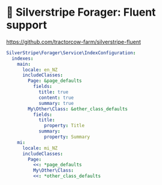 # 🧺 Silverstripe Forager: Fluent support

https://github.com/tractorcow-farm/silverstripe-fluent

```yaml
SilverStripe\Forager\Service\IndexConfiguration:
  indexes:
    main:
      locale: en_NZ
      includeClasses:
        Page: &page_defaults
          fields:
            title: true
            content: true
            summary: true
        My\Other\Class: &other_class_defaults
          fields:
            title:
              property: Title
            summary:
              property: Summary
    mi:
      locale: mi_NZ
      includeClasses:
        Page:
          <<: *page_defaults
          My\Other\Class:
          <<: *other_class_defaults

```

